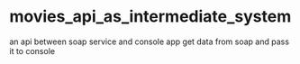 # movies_api_as_intermediate_system
 an api between soap service and console app get data from soap and pass it to console
